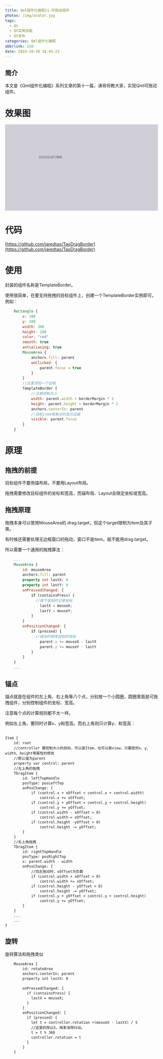 ```yaml
---
title: Qml组件化编程11-可拖动组件
photos: /img/avatar.jpg
tags:
  - Qt
  - Qt实用技能
  - Qt发布
categories: Qml组件化编程
abbrlink: 210
date: 2019-10-30 18:44:23
---
```

## 简介

本文是《Qml组件化编程》系列文章的第十一篇，涛哥将教大家，实现Qml可拖动组件。


# 效果图

![1](/images/Qml11/1.gif)

# 代码

[https://github.com/jaredtao/TaoDragBorder](https://github.com/jaredtao/TaoDragBorder)

# 使用

封装的组件名称是TemplateBorder。

使用很简单，在要支持拖拽的目标组件上，创建一个TemplateBorder实例即可，例如：

```qml
    Rectangle {
        x: 100
        y: 200
        width: 300
        height: 200
        color: "red"
        smooth: true
        antialiasing: true
        MouseArea {
            anchors.fill: parent
            onClicked: {
                parent.focus = true
            }
        }
        //这里添加一个边框
        TemplateBorder {
            //注意控制大小
            width: parent.width + borderMargin * 2
            height: parent.height + borderMargin * 2
            anchors.centerIn: parent
            //目标item有焦点时显示边框
            visible: parent.focus
        }
    }
```

# 原理

## 拖拽的前提

目标组件不要用锚布局，不要用Layout布局。

拖拽需要修改目标组件的坐标和宽高，而锚布局、Layout会限定坐标或宽高。

## 拖拽原理

拖拽本身可以使用MouseArea的 drag.target，但这个target限制为item及其子类。

有时候还需要处理无边框窗口的拖动，窗口不是item，就不能用drag.target。

所以需要一个通用的拖拽算法：
```qml
    ...
    MouseArea {
        id: mouseArea
        anchors.fill: parent
        property int lastX: 0
        property int lastY: 0
        onPressedChanged: {
            if (containsPress) {
              //按下鼠标时记录坐标
                lastX = mouseX;
                lastY = mouseY;
            }
        }
        onPositionChanged: {
            if (pressed) {
              //拖动时修改目标的坐标
                parent.x += mouseX - lastX
                parent.y += mouseY - lastY
            }
        }
    }
    ...
```
## 锚点

锚点就是在组件的左上角、右上角等八个点，分别放一个小圆圈，圆圈里面是可拖拽组件，分别控制组件的坐标、宽高。

注意每个点的计算规则都不太一样。

例如左上角，要同时计算x、y和宽高，而右上角则只计算y、和宽高：

```

Item {
    id: root
    //controller 要控制大小的目标，可以是Item，也可以是view，只要提供x、y、width、height等属性的修改
    //默认值为parent
    property var control: parent
    //左上角的拖拽
    TDragItem {
        id: leftTopHandle
        posType: posLeftTop
        onPosChange: {
            if (control.x + xOffset < control.x + control.width)
                control.x += xOffset;
            if (control.y + yOffset < control.y + control.height)
                control.y += yOffset;
            if (control.width - xOffset > 0)
                control.width-= xOffset;
            if (control.height -yOffset > 0)
                control.height -= yOffset;
        }
    }
    //右上角拖拽
    TDragItem {
        id: rightTopHandle
        posType: posRightTop
        x: parent.width - width
        onPosChange: {
            //向左拖动时，xOffset为负数
            if (control.width + xOffset > 0)
                control.width += xOffset;
            if (control.height - yOffset > 0)
                control.height -= yOffset;
            if (control.y + yOffset < control.y + control.height)
                control.y += yOffset;
        }
    }
    ...
    ...
}
```
## 旋转

旋转算法和拖拽类似
```
    MouseArea {
        id: rotateArea
        anchors.centerIn: parent
        property int lastX: 0

        onPressedChanged: {
          if (containsPress) {
            lastX = mouseX;
          }
        }
        onPositionChanged: {
          if (pressed) {
            let t = controller.rotation +(mouseX - lastX) / 5
            //这里的除以5，用来消除抖动。
            t = t % 360
            controller.rotation = t
          }
        }
    }
```